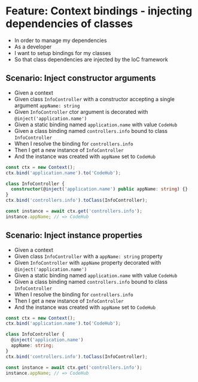 # Feature: Context bindings - injecting dependencies of classes

- In order to manage my dependencies
- As a developer
- I want to setup bindings for my classes
- So that class dependencies are injected by the IoC framework

## Scenario: Inject constructor arguments

- Given a context
- Given class `InfoController` with a constructor accepting a single argument
  `appName: string`
- Given `InfoController` ctor argument is decorated with
  `@inject('application.name')`
- Given a static binding named `application.name` with value `CodeHub`
- Given a class binding named `controllers.info` bound to class `InfoController`
- When I resolve the binding for `controllers.info`
- Then I get a new instance of `InfoController`
- And the instance was created with `appName` set to `CodeHub`

```ts
const ctx = new Context();
ctx.bind('application.name').to('CodeHub');

class InfoController {
  constructor(@inject('application.name') public appName: string) {}
}
ctx.bind('controllers.info').toClass(InfoController);

const instance = await ctx.get('controllers.info');
instance.appName; // => CodeHub
```

## Scenario: Inject instance properties

- Given a context
- Given class `InfoController` with a `appName: string` property
- Given `InfoController` with `appName` property decorated with
  `@inject('application.name')`
- Given a static binding named `application.name` with value `CodeHub`
- Given a class binding named `controllers.info` bound to class `InfoController`
- When I resolve the binding for `controllers.info`
- Then I get a new instance of `InfoController`
- And the instance was created with `appName` set to `CodeHub`

```ts
const ctx = new Context();
ctx.bind('application.name').to('CodeHub');

class InfoController {
  @inject('application.name')
  appName: string;
}
ctx.bind('controllers.info').toClass(InfoController);

const instance = await ctx.get('controllers.info');
instance.appName; // => CodeHub
```
